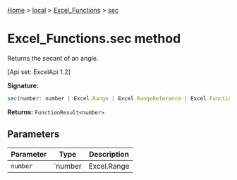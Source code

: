 [Home](./index) &gt; [local](local.md) &gt; [Excel\_Functions](local.excel_functions.md) &gt; [sec](local.excel_functions.sec.md)

# Excel\_Functions.sec method

Returns the secant of an angle. 

 \[Api set: ExcelApi 1.2\]

**Signature:**
```javascript
sec(number: number | Excel.Range | Excel.RangeReference | Excel.FunctionResult<any>): FunctionResult<number>;
```
**Returns:** `FunctionResult<number>`

## Parameters

|  Parameter | Type | Description |
|  --- | --- | --- |
|  `number` | `number | Excel.Range | Excel.RangeReference | Excel.FunctionResult<any>` |  |

